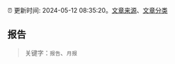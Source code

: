 :alarm_clock: 更新时间: 2024-05-12 08:35:20。[文章来源](/README.md)、[文章分类](/TAGS.md)

## 报告


> 关键字：`报告`、`月报`



